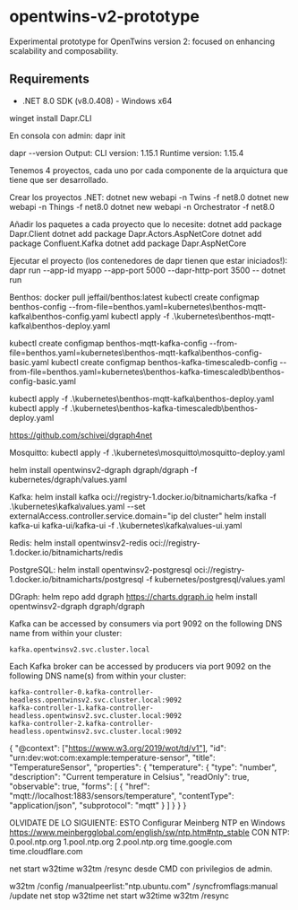 # opentwins-v2-prototype
Experimental prototype for OpenTwins version 2: focused on enhancing scalability and composability.

## Requirements
- .NET 8.0 SDK (v8.0.408) - Windows x64

winget install Dapr.CLI 

En consola con admin:
dapr init


dapr --version
Output:
CLI version: 1.15.1 
Runtime version: 1.15.4

Tenemos 4 proyectos, cada uno por cada componente de la arquictura que tiene que ser desarrollado.


Crear los proyectos .NET:
dotnet new webapi -n Twins -f net8.0
dotnet new webapi -n Things -f net8.0
dotnet new webapi -n Orchestrator -f net8.0

Añadir los paquetes a cada proyecto que lo necesite:
dotnet add package Dapr.Client
dotnet add package Dapr.Actors.AspNetCore
dotnet add package Confluent.Kafka
dotnet add package Dapr.AspNetCore

Ejecutar el proyecto (los contenedores de dapr tienen que estar iniciados!):
dapr run --app-id myapp --app-port 5000 --dapr-http-port 3500 -- dotnet run

Benthos:
docker pull jeffail/benthos:latest
kubectl create configmap benthos-config --from-file=benthos.yaml=kubernetes\benthos-mqtt-kafka\benthos-config.yaml
kubectl apply -f .\kubernetes\benthos-mqtt-kafka\benthos-deploy.yaml


kubectl create configmap benthos-mqtt-kafka-config --from-file=benthos.yaml=kubernetes\benthos-mqtt-kafka\benthos-config-basic.yaml
kubectl create configmap benthos-kafka-timescaledb-config --from-file=benthos.yaml=kubernetes\benthos-kafka-timescaledb\benthos-config-basic.yaml

kubectl apply -f .\kubernetes\benthos-mqtt-kafka\benthos-deploy.yaml
kubectl apply -f .\kubernetes\benthos-kafka-timescaledb\benthos-deploy.yaml


https://github.com/schivei/dgraph4net

Mosquitto:
kubectl apply -f .\kubernetes\mosquitto\mosquitto-deploy.yaml

helm install opentwinsv2-dgraph dgraph/dgraph -f kubernetes/dgraph/values.yaml

Kafka:
helm install kafka oci://registry-1.docker.io/bitnamicharts/kafka -f .\kubernetes\kafka\values.yaml --set externalAccess.controller.service.domain="ip del cluster"
helm install kafka-ui kafka-ui/kafka-ui -f .\kubernetes\kafka\values-ui.yaml

Redis:
helm install opentwinsv2-redis oci://registry-1.docker.io/bitnamicharts/redis

PostgreSQL:
helm install opentwinsv2-postgresql oci://registry-1.docker.io/bitnamicharts/postgresql -f kubernetes/postgresql/values.yaml


DGraph:
helm repo add dgraph https://charts.dgraph.io
helm install opentwinsv2-dgraph dgraph/dgraph


Kafka can be accessed by consumers via port 9092 on the following DNS name from within your cluster:

    kafka.opentwinsv2.svc.cluster.local

Each Kafka broker can be accessed by producers via port 9092 on the following DNS name(s) from within your cluster:

    kafka-controller-0.kafka-controller-headless.opentwinsv2.svc.cluster.local:9092
    kafka-controller-1.kafka-controller-headless.opentwinsv2.svc.cluster.local:9092
    kafka-controller-2.kafka-controller-headless.opentwinsv2.svc.cluster.local:9092

{
  "@context": ["https://www.w3.org/2019/wot/td/v1"],
  "id": "urn:dev:wot:com:example:temperature-sensor",
  "title": "TemperatureSensor",
  "properties": {
    "temperature": {
      "type": "number",
      "description": "Current temperature in Celsius",
      "readOnly": true,
      "observable": true,
      "forms": [
        {
          "href": "mqtt://localhost:1883/sensors/temperature",
          "contentType": "application/json",
          "subprotocol": "mqtt"
        }
      ]
    }
  }
}

OLVIDATE DE LO SIGUIENTE: ESTO Configurar Meinberg NTP en Windows https://www.meinbergglobal.com/english/sw/ntp.htm#ntp_stable
CON NTP:
0.pool.ntp.org
1.pool.ntp.org
2.pool.ntp.org
time.google.com
time.cloudflare.com

net start w32time
w32tm /resync desde CMD con privilegios de admin.

w32tm /config /manualpeerlist:"ntp.ubuntu.com" /syncfromflags:manual /update
net stop w32time
net start w32time
w32tm /resync